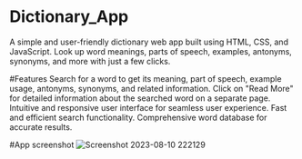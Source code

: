 # Dictionary_App
A simple and user-friendly dictionary web app built using HTML, CSS, and JavaScript. Look up word meanings, parts of speech, examples, antonyms, synonyms, and more with just a few clicks.

#Features
Search for a word to get its meaning, part of speech, example usage, antonyms, synonyms, and related information.
Click on "Read More" for detailed information about the searched word on a separate page.
Intuitive and responsive user interface for seamless user experience.
Fast and efficient search functionality.
Comprehensive word database for accurate results.

#App screenshot
![Screenshot 2023-08-10 222129](https://github.com/Chiragpatil05/Dictionary_App/assets/101457012/d76bb351-e76a-48da-b367-551f4bad17b0)


